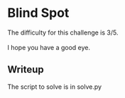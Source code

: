 # Blind Spot
The difficulty for this challenge is 3/5.</br></br>
I hope you have a good eye.
## Writeup

The script to solve is in solve.py

